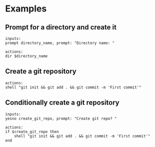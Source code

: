 # Examples

## Prompt for a directory and create it

	inputs:
	prompt directory_name, prompt: "Directory name: "

	actions:
	dir $directory_name

## Create a git repository

	actions:
    shell "git init && git add . && git commit -m 'First commit'"

## Conditionally create a git repository

	inputs:
	yesno create_git_repo, prompt: "Create git repo? "

	actions:
	if $create_git_repo then
		shell "git init && git add . && git commit -m 'First commit'"
	end
